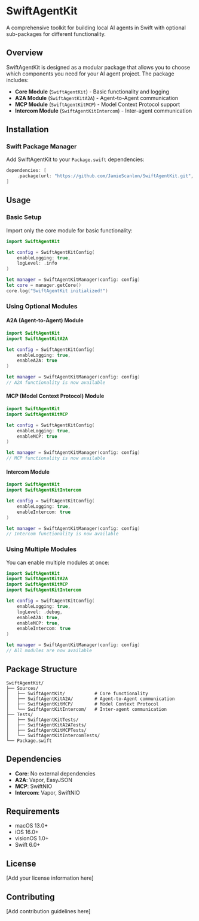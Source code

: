 # SwiftAgentKit

A comprehensive toolkit for building local AI agents in Swift with optional sub-packages for different functionality.

## Overview

SwiftAgentKit is designed as a modular package that allows you to choose which components you need for your AI agent project. The package includes:

- **Core Module** (`SwiftAgentKit`) - Basic functionality and logging
- **A2A Module** (`SwiftAgentKitA2A`) - Agent-to-Agent communication
- **MCP Module** (`SwiftAgentKitMCP`) - Model Context Protocol support
- **Intercom Module** (`SwiftAgentKitIntercom`) - Inter-agent communication

## Installation

### Swift Package Manager

Add SwiftAgentKit to your `Package.swift` dependencies:

```swift
dependencies: [
    .package(url: "https://github.com/JamieScanlon/SwiftAgentKit.git", from: "1.0.0")
]
```

## Usage

### Basic Setup

Import only the core module for basic functionality:

```swift
import SwiftAgentKit

let config = SwiftAgentKitConfig(
    enableLogging: true,
    logLevel: .info
)

let manager = SwiftAgentKitManager(config: config)
let core = manager.getCore()
core.log("SwiftAgentKit initialized!")
```

### Using Optional Modules

#### A2A (Agent-to-Agent) Module

```swift
import SwiftAgentKit
import SwiftAgentKitA2A

let config = SwiftAgentKitConfig(
    enableLogging: true,
    enableA2A: true
)

let manager = SwiftAgentKitManager(config: config)
// A2A functionality is now available
```

#### MCP (Model Context Protocol) Module

```swift
import SwiftAgentKit
import SwiftAgentKitMCP

let config = SwiftAgentKitConfig(
    enableLogging: true,
    enableMCP: true
)

let manager = SwiftAgentKitManager(config: config)
// MCP functionality is now available
```

#### Intercom Module

```swift
import SwiftAgentKit
import SwiftAgentKitIntercom

let config = SwiftAgentKitConfig(
    enableLogging: true,
    enableIntercom: true
)

let manager = SwiftAgentKitManager(config: config)
// Intercom functionality is now available
```

### Using Multiple Modules

You can enable multiple modules at once:

```swift
import SwiftAgentKit
import SwiftAgentKitA2A
import SwiftAgentKitMCP
import SwiftAgentKitIntercom

let config = SwiftAgentKitConfig(
    enableLogging: true,
    logLevel: .debug,
    enableA2A: true,
    enableMCP: true,
    enableIntercom: true
)

let manager = SwiftAgentKitManager(config: config)
// All modules are now available
```

## Package Structure

```
SwiftAgentKit/
├── Sources/
│   ├── SwiftAgentKit/           # Core functionality
│   ├── SwiftAgentKitA2A/        # Agent-to-Agent communication
│   ├── SwiftAgentKitMCP/        # Model Context Protocol
│   └── SwiftAgentKitIntercom/   # Inter-agent communication
├── Tests/
│   ├── SwiftAgentKitTests/
│   ├── SwiftAgentKitA2ATests/
│   ├── SwiftAgentKitMCPTests/
│   └── SwiftAgentKitIntercomTests/
└── Package.swift
```

## Dependencies

- **Core**: No external dependencies
- **A2A**: Vapor, EasyJSON
- **MCP**: SwiftNIO
- **Intercom**: Vapor, SwiftNIO

## Requirements

- macOS 13.0+
- iOS 16.0+
- visionOS 1.0+
- Swift 6.0+

## License

[Add your license information here]

## Contributing

[Add contribution guidelines here]
